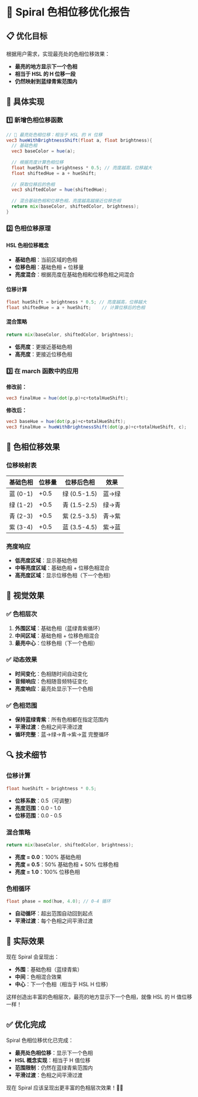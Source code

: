 # 🎨 Spiral 色相位移优化报告

## 📋 **优化目标**

根据用户需求，实现最亮处的色相位移效果：
- **最亮的地方显示下一个色相**
- **相当于 HSL 的 H 位移一段**
- **仍然映射到蓝绿青紫范围内**

## 🔧 **具体实现**

### 1️⃣ **新增色相位移函数**

```glsl
// 🎨 最亮处色相位移：相当于 HSL 的 H 位移
vec3 hueWithBrightnessShift(float a, float brightness){
  // 基础色相
  vec3 baseColor = hue(a);
  
  // 根据亮度计算色相位移
  float hueShift = brightness * 0.5; // 亮度越高，位移越大
  float shiftedHue = a + hueShift;
  
  // 获取位移后的色相
  vec3 shiftedColor = hue(shiftedHue);
  
  // 混合基础色相和位移色相，亮度越高越接近位移色相
  return mix(baseColor, shiftedColor, brightness);
}
```

### 2️⃣ **色相位移原理**

#### **HSL 色相位移概念**
- **基础色相**：当前区域的色相
- **位移色相**：基础色相 + 位移量
- **亮度混合**：根据亮度在基础色相和位移色相之间混合

#### **位移计算**
```glsl
float hueShift = brightness * 0.5; // 亮度越高，位移越大
float shiftedHue = a + hueShift;    // 计算位移后的色相
```

#### **混合策略**
```glsl
return mix(baseColor, shiftedColor, brightness);
```
- **低亮度**：更接近基础色相
- **高亮度**：更接近位移色相

### 3️⃣ **在 march 函数中的应用**

**修改前：**
```glsl
vec3 finalHue = hue(dot(p,p)+c+totalHueShift);
```

**修改后：**
```glsl
vec3 baseHue = hue(dot(p,p)+c+totalHueShift);
vec3 finalHue = hueWithBrightnessShift(dot(p,p)+c+totalHueShift, c);
```

## 🎨 **色相位移效果**

### **位移映射表**

| 基础色相 | 位移量 | 位移后色相 | 效果 |
|----------|--------|------------|------|
| 蓝 (0-1) | +0.5 | 绿 (0.5-1.5) | 蓝→绿 |
| 绿 (1-2) | +0.5 | 青 (1.5-2.5) | 绿→青 |
| 青 (2-3) | +0.5 | 紫 (2.5-3.5) | 青→紫 |
| 紫 (3-4) | +0.5 | 蓝 (3.5-4.5) | 紫→蓝 |

### **亮度响应**

- **低亮度区域**：显示基础色相
- **中等亮度区域**：基础色相 + 位移色相混合
- **高亮度区域**：显示位移色相（下一个色相）

## 🎯 **视觉效果**

### ✅ **色相层次**
1. **外围区域**：基础色相（蓝绿青紫循环）
2. **中间区域**：基础色相 + 位移色相混合
3. **最亮中心**：位移色相（下一个色相）

### ✅ **动态效果**
- **时间变化**：色相随时间自动变化
- **音频响应**：色相随音频特征变化
- **亮度响应**：最亮处显示下一个色相

### ✅ **色相范围**
- **保持蓝绿青紫**：所有色相都在指定范围内
- **平滑过渡**：色相之间平滑过渡
- **循环完整**：蓝→绿→青→紫→蓝 完整循环

## 🔍 **技术细节**

### **位移计算**
```glsl
float hueShift = brightness * 0.5;
```
- **位移系数**：0.5（可调整）
- **亮度范围**：0.0 - 1.0
- **位移范围**：0.0 - 0.5

### **混合策略**
```glsl
return mix(baseColor, shiftedColor, brightness);
```
- **亮度 = 0.0**：100% 基础色相
- **亮度 = 0.5**：50% 基础色相 + 50% 位移色相
- **亮度 = 1.0**：100% 位移色相

### **色相循环**
```glsl
float phase = mod(hue, 4.0); // 0-4 循环
```
- **自动循环**：超出范围自动回到起点
- **平滑过渡**：每个色相之间平滑过渡

## 🎨 **实际效果**

现在 Spiral 会呈现出：
- **外围**：基础色相（蓝绿青紫）
- **中间**：色相混合效果
- **中心**：下一个色相（相当于 HSL H 位移）

这样创造出丰富的色相层次，最亮的地方显示下一个色相，就像 HSL 的 H 值位移一样！

## ✅ **优化完成**

Spiral 色相位移优化已完成：
- **最亮处色相位移**：显示下一个色相
- **HSL 概念实现**：相当于 H 值位移
- **范围限制**：仍然在蓝绿青紫范围内
- **平滑过渡**：色相之间平滑过渡

现在 Spiral 应该呈现出更丰富的色相层次效果！🎨✨
